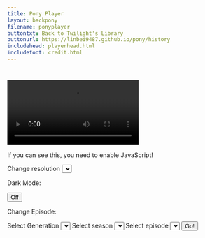 ```yaml
---
title: Pony Player
layout: backpony
filename: ponyplayer
buttontxt: Back to Twilight's Library
buttonurl: https://linbei9487.github.io/pony/history
includehead: playerhead.html
includefoot: credit.html
--- 
```

<h1 id="epName"></h1>
<div>
	<video id="playerVid" controls crossorigin>
	    <source type="video/mp4" id="viewPort">
	</video>
</div>		
<div>
	<p id="jsCheck">If you can see this, you need to enable JavaScript!<br></p>
	<label for="playerRes">Change resolution</label>
	<select id="playerRes" onchange="setPlayerRes(this.value);"></select>
	<p>Dark Mode:&nbsp;</p>
	<button id="lightsOut" value="0" onclick="turnOutTheLights(this);">Off</button>
	<br>
	<p>Change Episode:&nbsp;<br class="mobileBreak"></p>
	<label for="genList">Select Generation</label>
	<select id="genList" onchange="seasList(this.value);"></select>
	<label for="seasList">Select season</label>
	<select id="seasList" onchange="epList(this.value);"></select>
	<label for="epList">Select episode</label>
	<select id="epList"></select>
	<button id="goEp" onclick="changeEp();">Go!</button>
</div>
<!-- <div>
	<p id="smol"><a href="https://mlp.heartshine.xyz/">MLP G5</a>&nbsp;&nbsp;&mdash;&nbsp;&nbsp;G4 (<a href="https://fim.heartshine.xyz/">MLP: FiM</a>, <a href="https://eqg.heartshine.xyz/">MLP: EqG</a>, <a href="https://pl.heartshine.xyz/">MLP: PL</a>)&nbsp;&nbsp;&mdash;&nbsp;&nbsp;<a href="https://g3.heartshine.xyz/">MLP G3</a>&nbsp;&nbsp;&mdash;&nbsp;&nbsp;<a href="https://g1.heartshine.xyz/">MLP G1</a><br>Not working? <a href="https://kb.iu.edu/d/ahic">Clear your cache!</a></p>
</div> -->
		
